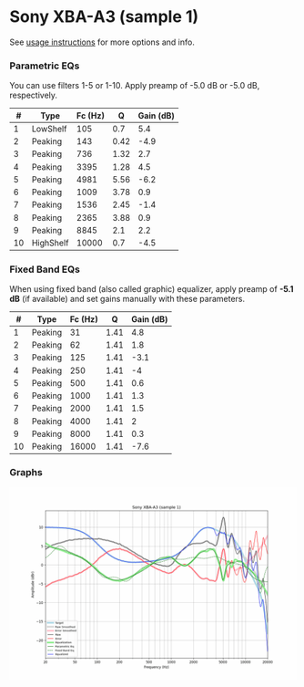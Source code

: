 # Sony XBA-A3 (sample 1)
See [usage instructions](https://github.com/jaakkopasanen/AutoEq#usage) for more options and info.

### Parametric EQs
You can use filters 1-5 or 1-10. Apply preamp of -5.0 dB or -5.0 dB, respectively.

|   # | Type      |   Fc (Hz) |    Q |   Gain (dB) |
|-----|-----------|-----------|------|-------------|
|   1 | LowShelf  |       105 | 0.7  |         5.4 |
|   2 | Peaking   |       143 | 0.42 |        -4.9 |
|   3 | Peaking   |       736 | 1.32 |         2.7 |
|   4 | Peaking   |      3395 | 1.28 |         4.5 |
|   5 | Peaking   |      4981 | 5.56 |        -6.2 |
|   6 | Peaking   |      1009 | 3.78 |         0.9 |
|   7 | Peaking   |      1536 | 2.45 |        -1.4 |
|   8 | Peaking   |      2365 | 3.88 |         0.9 |
|   9 | Peaking   |      8845 | 2.1  |         2.2 |
|  10 | HighShelf |     10000 | 0.7  |        -4.5 |

### Fixed Band EQs
When using fixed band (also called graphic) equalizer, apply preamp of **-5.1 dB** (if available) and set gains manually with these parameters.

|   # | Type    |   Fc (Hz) |    Q |   Gain (dB) |
|-----|---------|-----------|------|-------------|
|   1 | Peaking |        31 | 1.41 |         4.8 |
|   2 | Peaking |        62 | 1.41 |         1.8 |
|   3 | Peaking |       125 | 1.41 |        -3.1 |
|   4 | Peaking |       250 | 1.41 |        -4   |
|   5 | Peaking |       500 | 1.41 |         0.6 |
|   6 | Peaking |      1000 | 1.41 |         1.3 |
|   7 | Peaking |      2000 | 1.41 |         1.5 |
|   8 | Peaking |      4000 | 1.41 |         2   |
|   9 | Peaking |      8000 | 1.41 |         0.3 |
|  10 | Peaking |     16000 | 1.41 |        -7.6 |

### Graphs
![](./Sony%20XBA-A3%20(sample%201).png)
